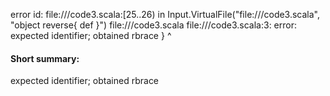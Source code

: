 error id: file://<WORKSPACE>/code3.scala:[25..26) in Input.VirtualFile("file://<WORKSPACE>/code3.scala", "object reverse{
    def 
}")
file://<WORKSPACE>/code3.scala
file://<WORKSPACE>/code3.scala:3: error: expected identifier; obtained rbrace
}
^
#### Short summary: 

expected identifier; obtained rbrace